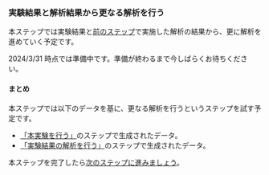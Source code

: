 ### 実験結果と解析結果から更なる解析を行う

本ステップでは実験結果と[前のステップ](./carry_out_analysis.md)で実施した解析の結果から、更に解析を進めていく予定です。

2024/3/31 時点では準備中です。準備が終わるまで今しばらくお待ちください。

#### まとめ

本ステップでは以下のデータを基に、更なる解析を行うというステップを試す予定です。

* [「本実験を行う」](./carry_out_main_experiment.md)のステップで生成されたデータ。
* [「実験結果の解析を行う」](./get_started/carry_out_analysis.md)のステップで生成されたデータ。

本ステップを完了したら[次のステップに進みましょう](./validate_metadata.md)。
